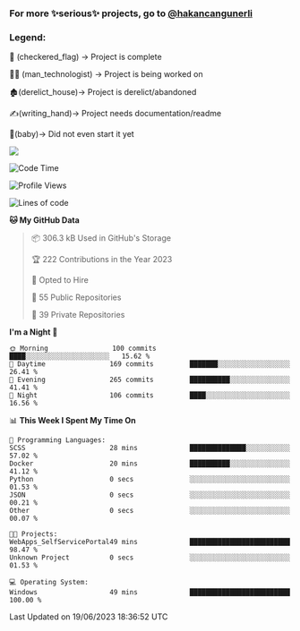 ### For more ✨serious✨ projects, go to [@hakancangunerli](https://github.com/hakancangunerli)


### Legend:


🏁 (checkered_flag) -> Project is complete

👨‍💻 (man_technologist)   -> Project is being worked on

🏚️(derelict_house)-> Project is derelict/abandoned

✍️(writing_hand)-> Project needs documentation/readme

👶(baby)-> Did not even start it yet

![](https://github-readme-stats.vercel.app/api/top-langs/?username=hakancangunerli&layout=compact&hide=tex,html,shell,CSS,Ruby,Makefile,EmberScript,MATLAB,C&langs_count=6&exclude_repo=2015-csharp,gt_code,gsu_code,uga_code,uga_robotics)

<!--START_SECTION:waka-->
![Code Time](http://img.shields.io/badge/Code%20Time-438%20hrs%2038%20mins-blue)

![Profile Views](http://img.shields.io/badge/Profile%20Views-0-blue)

![Lines of code](https://img.shields.io/badge/From%20Hello%20World%20I%27ve%20Written-3.1%20million%20lines%20of%20code-blue)

**🐱 My GitHub Data** 

> 📦 306.3 kB Used in GitHub's Storage 
 > 
> 🏆 222 Contributions in the Year 2023
 > 
> 💼 Opted to Hire
 > 
> 📜 55 Public Repositories 
 > 
> 🔑 39 Private Repositories 
 > 
**I'm a Night 🦉** 

```text
🌞 Morning                100 commits         ████░░░░░░░░░░░░░░░░░░░░░   15.62 % 
🌆 Daytime                169 commits         ███████░░░░░░░░░░░░░░░░░░   26.41 % 
🌃 Evening                265 commits         ██████████░░░░░░░░░░░░░░░   41.41 % 
🌙 Night                  106 commits         ████░░░░░░░░░░░░░░░░░░░░░   16.56 % 
```


📊 **This Week I Spent My Time On** 

```text
💬 Programming Languages: 
SCSS                     28 mins             ██████████████░░░░░░░░░░░   57.02 % 
Docker                   20 mins             ██████████░░░░░░░░░░░░░░░   41.12 % 
Python                   0 secs              ░░░░░░░░░░░░░░░░░░░░░░░░░   01.53 % 
JSON                     0 secs              ░░░░░░░░░░░░░░░░░░░░░░░░░   00.21 % 
Other                    0 secs              ░░░░░░░░░░░░░░░░░░░░░░░░░   00.07 % 

🐱‍💻 Projects: 
WebApps_SelfServicePortal49 mins             █████████████████████████   98.47 % 
Unknown Project          0 secs              ░░░░░░░░░░░░░░░░░░░░░░░░░   01.53 % 

💻 Operating System: 
Windows                  49 mins             █████████████████████████   100.00 % 
```


 Last Updated on 19/06/2023 18:36:52 UTC
<!--END_SECTION:waka-->


